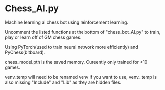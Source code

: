 # Chess_AI.py
Machine learning ai chess bot using reinforcement learning.

Uncomment the listed functions at the bottom of "chess_bot_AI.py" to train, play or learn off of GM chess games.

Using PyTorch(used to train neural network more efficiently) and PyChess(bitboard).

chess_model.pth is the saved memory. Cureently only trained for <10 games.

venv_temp will need to be renamed venv if you want to use, venv_ temp is also missing "Include" and "Lib" as they are hidden files.
